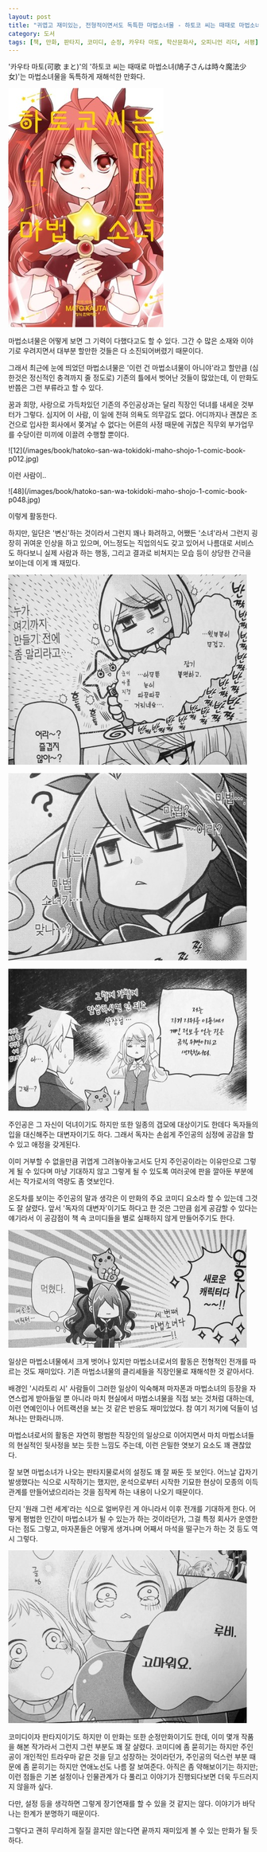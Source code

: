 ```yaml
---
layout: post
title: "귀엽고 재미있는, 전형적이면서도 독특한 마법소녀물 - 하토코 씨는 때때로 마법소녀 1"
category: 도서
tags: [책, 만화, 판타지, 코미디, 순정, 카우타 마토, 학산문화사, 오피니언 리더, 서평]
---
```


'카우타 마토(可歌 まと)'의
'하토코 씨는 때때로 마법소녀(鳩子さんは時々魔法少女)'는
마법소녀물을 독특하게 재해석한 만화다.

![커버](/images/book/hatoko-san-wa-tokidoki-maho-shojo-1-comic-book-h480.jpg)

마법소녀물은 어떻게 보면 그 기력이 다했다고도 할 수 있다.
그간 수 많은 소재와 이야기로 우려지면서
대부분 할만한 것들은 다 소진되어버렸기 때문이다.

그래서 최근에 눈에 띄었던 마법소녀물은
'이런 건 마법소녀물이 아니야'라고 할만큼
(심한것은 정신적인 충격까지 줄 정도로)
기존의 틀에서 벗어난 것들이 많았는데,
이 만화도 반쯤은 그런 부류라고 할 수 있다.

꿈과 희망, 사랑으로 가득차있던 기존의 주인공상과는 달리 직장인 덕녀를 내세운 것부터가 그렇다.
심지어 이 사람, 이 일에 전혀 의욕도 의무감도 없다.
어디까지나 괜찮은 조건으로 입사한 회사에서 쫒겨날 수 없다는 어른의 사정 때문에
귀찮은 직무외 부가업무를 수당이란 미끼에 이끌려 수행할 뿐이다.

<div class="mediablock" markdown="1">
![12](/images/book/hatoko-san-wa-tokidoki-maho-shojo-1-comic-book-p012.jpg)
<p class="mediablock-caption">이런 사람이..</p>
![48](/images/book/hatoko-san-wa-tokidoki-maho-shojo-1-comic-book-p048.jpg)
<p class="mediablock-caption">이렇게 활동한다.</p>
</div>

하지만, 일단은 '변신'하는 것이라서 그런지 꽤나 화려하고,
어쨌든 '소녀'라서 그런지 굉장히 귀여운 인상을 하고 있으며,
어느정도는 직업의식도 갖고 있어서 나름대로 서비스도 하다보니
실제 사람과 하는 행동, 그리고 결과로 비쳐지는 모습 등이 상당한 간극을 보이는데 이게 꽤 재밌다.

![62](/images/book/hatoko-san-wa-tokidoki-maho-shojo-1-comic-book-p062.jpg)

![91](/images/book/hatoko-san-wa-tokidoki-maho-shojo-1-comic-book-p091.jpg)

![134](/images/book/hatoko-san-wa-tokidoki-maho-shojo-1-comic-book-p134.jpg)

주인공은 그 자신이 덕녀이기도 하지만
또한 일종의 갭모에 대상이기도 한데다
독자들의 입을 대신해주는 대변자이기도 하다.
그래서 독자는 손쉽게 주인공의 심정에 공감을 할 수 있고 애정을 갖게된다.

이미 거부할 수 없을만큼 귀엽게 그려놓아놓고서도
단지 주인공이라는 이유만으로 그렇게 될 수 있다며 마냥 기대하지 않고
그렇게 될 수 있도록 여러곳에 판을 깔아둔 부분에서는 작가로서의 역량도 좀 엿보인다.

온도차를 보이는 주인공의 말과 생각은 이 만화의 주요 코미디 요소라 할 수 있는데 그것도 잘 살렸다.
앞서 '독자의 대변자'이기도 하다고 한 것은 그만큼 쉽게 공감할 수 있다는 얘기라서
이 공감점이 책 속 코미디들을 별로 실패하지 않게 만들어주기도 한다.

![87](/images/book/hatoko-san-wa-tokidoki-maho-shojo-1-comic-book-p087.jpg)

일상은 마법소녀물에서 크게 벗어나 있지만 마법소녀로서의 활동은 전형적인 전개를 따르는 것도 재미있다.
기존 마법소녀물의 클리셰들을 직장인물로 재해석한 것 같아서다.

배경인 '시라토리 시' 사람들이 그러한 일상이 익숙해져
마자폰과 마법소녀의 등장을 자연스럽게 받아들일 뿐 아니라
마치 현실에서 마법소녀물을 직접 보는 것처럼 대하는데,
이런 연예인이나 어트랙션을 보는 것 같은 반응도 재미있었다.
참 여기 저기에 덕들이 넘쳐나는 만화라니까.

마법소녀로서의 활동은 자연히 평범한 직장인의 일상으로 이어지면서
마치 마법소녀들의 현실적인 뒷사정을 보는 듯한 느낌도 주는데,
이런 은밀한 엿보기 요소도 꽤 괜찮았다.

잘 보면 마법소녀가 나오는 판타지물로서의 설정도 꽤 잘 짜둔 듯 보인다.
어느날 갑자기 발생했다는 식으로 시작하기는 했지만,
운석으로부터 시작한 기묘한 현상이 모종의 이득관계를 만들어냈으리라는 것을 짐작케 하는 내용이 나오기 때문이다.

단지 '원래 그런 세계'라는 식으로 얼버무린 게 아니라서 이후 전개를 기대하게 한다.
어떻게 평범한 인간이 마법소녀가 될 수 있는가 하는 것이라던가,
그걸 특정 회사가 운영한다는 점도 그렇고,
마자폰들은 어떻게 생겨나며 어째서 마석을 떨구는가 하는 것 등도 역시 그렇다.

![121](/images/book/hatoko-san-wa-tokidoki-maho-shojo-1-comic-book-p121.jpg)

코미디이자 판타지이기도 하지만 이 만화는 또한 순정만화이기도 한데,
이미 몇개 작품을 해본 작가라서 그런지 그런 부분도 꽤 잘 살렸다.
코미디에 좀 묻히기는 하지만 주인공이 개인적인 트라우마 같은 것을 딛고 성장하는 것이라던가,
주인공의 덕스런 부분 때문에 좀 묻히기는 하지만 연애노선도 나름 잘 보여준다.
아직은 좀 약해보이기는 하지만;
이런 점들은 기본 설정이나 인물관계가 다 풀리고 이야기가 진행되다보면 더욱 두드러지지 않을까 싶다.

다만, 설정 등을 생각하면 그렇게 장기연재를 할 수 있을 것 같지는 않다.
이야기가 바닥나는 한계가 분명하기 때문이다.
<!--
짧으면 3권, 많아야 10권 정도 아닐까.
-->
그렇다고 괜히 무리하게 질질 끌지만 않는다면 끝까지 재미있게 볼 수 있는 만화가 될 듯하다.
